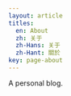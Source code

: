 ```yaml
---
layout: article
titles:
  en: About
  zh: 关于
  zh-Hans: 关于
  zh-Hant: 關於
key: page-about
---
```


A personal blog.
